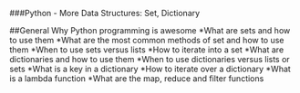 ###Python - More Data Structures: Set, Dictionary

##General
Why Python programming is awesome
*What are sets and how to use them
*What are the most common methods of set and how to use them
*When to use sets versus lists
*How to iterate into a set
*What are dictionaries and how to use them
*When to use dictionaries versus lists or sets
*What is a key in a dictionary
*How to iterate over a dictionary
*What is a lambda function
*What are the map, reduce and filter functions